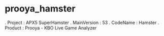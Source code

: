 # prooya_hamster

. Project : APX5 SuperHamster
. MainVersion : 53
. CodeName : Hamster
. Product : Prooya - KBO Live Game Analyzer

